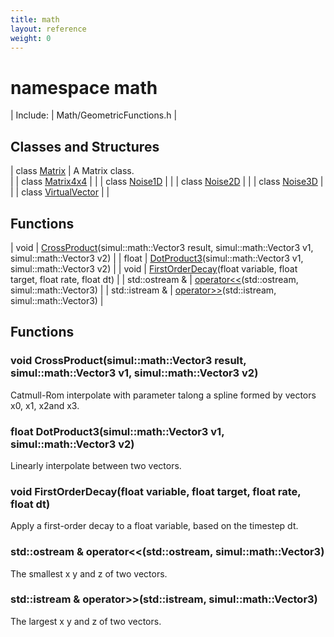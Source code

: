 ```yaml
---
title: math
layout: reference
weight: 0
---
```

namespace math
===

| Include: | Math/GeometricFunctions.h |



Classes and Structures
---

| class [Matrix](math/matrix) | A Matrix class.<br> |
| class [Matrix4x4](math/matrix4x4) |  |
| class [Noise1D](math/noise1d) |  |
| class [Noise2D](math/noise2d) |  |
| class [Noise3D](math/noise3d) |  |
| class [VirtualVector](math/virtualvector) |  |

Functions
---

| void | [CrossProduct](#CrossProduct)(simul::math::Vector3 result, simul::math::Vector3 v1, simul::math::Vector3 v2) |
| float | [DotProduct3](#DotProduct3)(simul::math::Vector3 v1, simul::math::Vector3 v2) |
| void | [FirstOrderDecay](#FirstOrderDecay)(float variable, float target, float rate, float dt) |
| std::ostream  & | [operator<<](#operator<<)(std::ostream, simul::math::Vector3) |
| std::istream  & | [operator>>](#operator>>)(std::istream, simul::math::Vector3) |


Functions
---

### <a name="CrossProduct"/>void CrossProduct(simul::math::Vector3 result, simul::math::Vector3 v1, simul::math::Vector3 v2)
Catmull-Rom interpolate with parameter talong a spline formed by vectors x0, x1, x2and x3.

### <a name="DotProduct3"/>float DotProduct3(simul::math::Vector3 v1, simul::math::Vector3 v2)
Linearly interpolate between two vectors.

### <a name="FirstOrderDecay"/>void FirstOrderDecay(float variable, float target, float rate, float dt)
Apply a first-order decay to a float variable, based on the timestep dt.

### <a name="operator<<"/>std::ostream  & operator<<(std::ostream, simul::math::Vector3)
The smallest x y and z of two vectors.

### <a name="operator>>"/>std::istream  & operator>>(std::istream, simul::math::Vector3)
The largest x y and z of two vectors.
